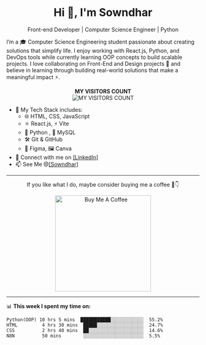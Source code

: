 <h1 align="center">Hi 👋, I'm Sowndhar</h1>
<p align="center">Front-end Developer | Computer Science Engineer | Python</p>

I’m a 🎓 Computer Science Engineering student passionate about creating solutions that simplify life. I enjoy working with React.js, Python, and DevOps tools while currently learning OOP concepts to build scalable projects. I love collaborating on Front-End and Design projects 🤝 and believe in learning through building real-world solutions that make a meaningful impact ⚡.

<p align="center">
  <strong>MY VISITORS COUNT</strong><br>
  <img src="https://img.shields.io/badge/dynamic/json?color=blueviolet&label=Visitors&query=value&url=https://api.countapi.xyz/hit/B-Sowndhar/B-Sowndhar&style=for-the-badge&logo=github&logoColor=white" alt="MY VISITORS COUNT">
</p>


- 🔧 My Tech Stack includes:
   - 🌐 HTML, CSS, JavaScript
   - ⚛️ React.js, ⚡ Vite
   - 🐍 Python , 💾 MySQL
   - 🛠️ Git & GitHub
   - 🎨 Figma,  🖼️ Canva
- 🔗 Connect with me on [[LinkedIn]](https://www.linkedin.com/in/bsowndhar04/)
- 📫 See Me @[[Sowndhar]](https://linktr.ee/b_sowndhar)

---
<p align="center">
  If you like what I do, maybe consider buying me a coffee 🥺👇
</p>

<p align="center">
  <a href="https://www.buymeacoffee.com/b_sowndhar" target="_blank">
    <img src="https://cdn.buymeacoffee.com/buttons/v2/default-yellow.png" alt="Buy Me A Coffee" width="250" >
  </a>
</p>

---

📊 **This week I spent my time on:**

```text
Python(OOP) 10 hrs 5 mins  ███████████░░░░░░░░░░░░  55.2%
HTML         4 hrs 30 mins  █████░░░░░░░░░░░░░░░░░  24.7%
CSS          2 hrs 40 mins  ██░░░░░░░░░░░░░░░░░░░░  14.6%
N8N          50 mins        ░░░░░░░░░░░░░░░░░░░░░░  5.5%

```

